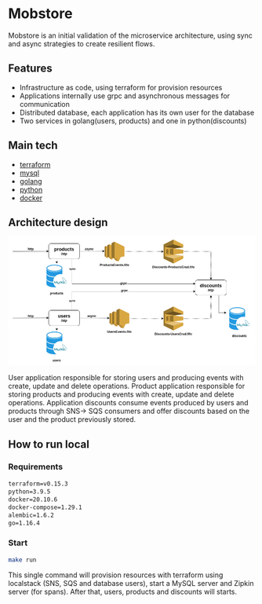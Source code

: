 # Mobstore
Mobstore is an initial validation of the microservice architecture, using sync and async strategies to create resilient flows.

## Features
- Infrastructure as code, using terraform for provision resources
- Applications internally use grpc and asynchronous messages for communication
- Distributed database, each application has its own user for the database
- Two services in golang(users, products) and one in python(discounts)

## Main tech
- [terraform](https://www.terraform.io/)
- [mysql](https://www.mysql.com/)
- [golang](http://golang.org/)
- [python](https://www.python.org/)
- [docker](https://www.docker.com/)

## Architecture design
![Architecture design](Mobstore-design.png?raw=true "Design")

User application responsible for storing users and producing events with create, update and delete operations.
Product application responsible for storing products and producing events with create, update and delete operations.
Application discounts consume events produced by users and products through SNS-> SQS consumers and offer discounts based on the user and the product previously stored.

## How to run local

### Requirements
```
terraform=v0.15.3
python=3.9.5
docker=20.10.6
docker-compose=1.29.1
alembic=1.6.2
go=1.16.4
```

### Start
```sh
make run
```
This single command will provision resources with terraform using localstack (SNS, SQS and database users), start a MySQL server and Zipkin server (for spans). After that, users, products and discounts will starts.